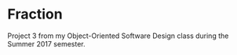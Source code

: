 # Fraction
Project 3 from my Object-Oriented Software Design class during the Summer 2017 semester.
